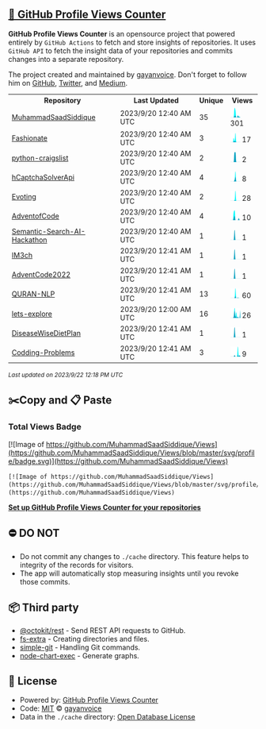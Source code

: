 ## [🚀 GitHub Profile Views Counter](https://github.com/gayanvoice/github-profile-views-counter)
**GitHub Profile Views Counter** is an opensource project that powered entirely by  `GitHub Actions` to fetch and store insights of repositories.
It uses `GitHub API` to fetch the insight data of your repositories and commits changes into a separate repository.

The project created and maintained by [gayanvoice](https://github.com/gayanvoice). Don't forget to follow him on [GitHub](https://github.com/gayanvoice), [Twitter](https://twitter.com/gayanvoice), and [Medium](https://gayanvoice.medium.com/).

<table>
	<tr>
		<th>
			Repository
		</th>
		<th>
			Last Updated
		</th>
		<th>
			Unique
		</th>
		<th>
			Views
		</th>
	</tr>
	<tr>
		<td>
			<a href="https://github.com/MuhammadSaadSiddique/Views/tree/master/readme/434670985/year.md">
				MuhammadSaadSiddique
			</a>
		</td>
		<td>
			2023/9/20 12:40 AM UTC
		</td>
		<td>
			35
		</td>
		<td>
			<img alt="Response time graph" src="https://github.com/MuhammadSaadSiddique/Views/raw/master/graph/434670985/small/year.png" height="20"> 301
		</td>
	</tr>
	<tr>
		<td>
			<a href="https://github.com/MuhammadSaadSiddique/Views/tree/master/readme/556226503/year.md">
				Fashionate
			</a>
		</td>
		<td>
			2023/9/20 12:40 AM UTC
		</td>
		<td>
			3
		</td>
		<td>
			<img alt="Response time graph" src="https://github.com/MuhammadSaadSiddique/Views/raw/master/graph/556226503/small/year.png" height="20"> 17
		</td>
	</tr>
	<tr>
		<td>
			<a href="https://github.com/MuhammadSaadSiddique/Views/tree/master/readme/526719056/year.md">
				python-craigslist
			</a>
		</td>
		<td>
			2023/9/20 12:40 AM UTC
		</td>
		<td>
			2
		</td>
		<td>
			<img alt="Response time graph" src="https://github.com/MuhammadSaadSiddique/Views/raw/master/graph/526719056/small/year.png" height="20"> 2
		</td>
	</tr>
	<tr>
		<td>
			<a href="https://github.com/MuhammadSaadSiddique/Views/tree/master/readme/527266453/year.md">
				hCaptchaSolverApi
			</a>
		</td>
		<td>
			2023/9/20 12:40 AM UTC
		</td>
		<td>
			4
		</td>
		<td>
			<img alt="Response time graph" src="https://github.com/MuhammadSaadSiddique/Views/raw/master/graph/527266453/small/year.png" height="20"> 8
		</td>
	</tr>
	<tr>
		<td>
			<a href="https://github.com/MuhammadSaadSiddique/Views/tree/master/readme/507267464/year.md">
				Evoting
			</a>
		</td>
		<td>
			2023/9/20 12:40 AM UTC
		</td>
		<td>
			2
		</td>
		<td>
			<img alt="Response time graph" src="https://github.com/MuhammadSaadSiddique/Views/raw/master/graph/507267464/small/year.png" height="20"> 28
		</td>
	</tr>
	<tr>
		<td>
			<a href="https://github.com/MuhammadSaadSiddique/Views/tree/master/readme/441395757/year.md">
				AdventofCode
			</a>
		</td>
		<td>
			2023/9/20 12:40 AM UTC
		</td>
		<td>
			4
		</td>
		<td>
			<img alt="Response time graph" src="https://github.com/MuhammadSaadSiddique/Views/raw/master/graph/441395757/small/year.png" height="20"> 10
		</td>
	</tr>
	<tr>
		<td>
			<a href="https://github.com/MuhammadSaadSiddique/Views/tree/master/readme/581472742/year.md">
				Semantic-Search-AI-Hackathon
			</a>
		</td>
		<td>
			2023/9/20 12:40 AM UTC
		</td>
		<td>
			1
		</td>
		<td>
			<img alt="Response time graph" src="https://github.com/MuhammadSaadSiddique/Views/raw/master/graph/581472742/small/year.png" height="20"> 1
		</td>
	</tr>
	<tr>
		<td>
			<a href="https://github.com/MuhammadSaadSiddique/Views/tree/master/readme/362981091/year.md">
				IM3ch
			</a>
		</td>
		<td>
			2023/9/20 12:41 AM UTC
		</td>
		<td>
			1
		</td>
		<td>
			<img alt="Response time graph" src="https://github.com/MuhammadSaadSiddique/Views/raw/master/graph/362981091/small/year.png" height="20"> 1
		</td>
	</tr>
	<tr>
		<td>
			<a href="https://github.com/MuhammadSaadSiddique/Views/tree/master/readme/567431330/year.md">
				AdventCode2022
			</a>
		</td>
		<td>
			2023/9/20 12:41 AM UTC
		</td>
		<td>
			1
		</td>
		<td>
			<img alt="Response time graph" src="https://github.com/MuhammadSaadSiddique/Views/raw/master/graph/567431330/small/year.png" height="20"> 1
		</td>
	</tr>
	<tr>
		<td>
			<a href="https://github.com/MuhammadSaadSiddique/Views/tree/master/readme/578048211/year.md">
				QURAN-NLP
			</a>
		</td>
		<td>
			2023/9/20 12:41 AM UTC
		</td>
		<td>
			13
		</td>
		<td>
			<img alt="Response time graph" src="https://github.com/MuhammadSaadSiddique/Views/raw/master/graph/578048211/small/year.png" height="20"> 60
		</td>
	</tr>
	<tr>
		<td>
			<a href="https://github.com/MuhammadSaadSiddique/Views/tree/master/readme/546116981/year.md">
				lets-explore
			</a>
		</td>
		<td>
			2023/9/20 12:00 AM UTC
		</td>
		<td>
			16
		</td>
		<td>
			<img alt="Response time graph" src="https://github.com/MuhammadSaadSiddique/Views/raw/master/graph/546116981/small/year.png" height="20"> 26
		</td>
	</tr>
	<tr>
		<td>
			<a href="https://github.com/MuhammadSaadSiddique/Views/tree/master/readme/447688402/year.md">
				DiseaseWiseDietPlan
			</a>
		</td>
		<td>
			2023/9/20 12:41 AM UTC
		</td>
		<td>
			1
		</td>
		<td>
			<img alt="Response time graph" src="https://github.com/MuhammadSaadSiddique/Views/raw/master/graph/447688402/small/year.png" height="20"> 1
		</td>
	</tr>
	<tr>
		<td>
			<a href="https://github.com/MuhammadSaadSiddique/Views/tree/master/readme/316180162/year.md">
				Codding-Problems
			</a>
		</td>
		<td>
			2023/9/20 12:41 AM UTC
		</td>
		<td>
			3
		</td>
		<td>
			<img alt="Response time graph" src="https://github.com/MuhammadSaadSiddique/Views/raw/master/graph/316180162/small/year.png" height="20"> 9
		</td>
	</tr>
</table>

<small><i>Last updated on 2023/9/22 12:18 PM UTC</i></small>

## ✂️Copy and 📋 Paste
### Total Views Badge
[![Image of https://github.com/MuhammadSaadSiddique/Views](https://github.com/MuhammadSaadSiddique/Views/blob/master/svg/profile/badge.svg)](https://github.com/MuhammadSaadSiddique/Views)

```readme
[![Image of https://github.com/MuhammadSaadSiddique/Views](https://github.com/MuhammadSaadSiddique/Views/blob/master/svg/profile/badge.svg)](https://github.com/MuhammadSaadSiddique/Views)
```
[**Set up GitHub Profile Views Counter for your repositories**](https://github.com/gayanvoice/github-profile-views-counter)
## ⛔ DO NOT
- Do not commit any changes to `./cache` directory. This feature helps to integrity of the records for visitors.
- The app will automatically stop measuring insights until you revoke those commits.
## 📦 Third party

- [@octokit/rest](https://www.npmjs.com/package/@octokit/rest) - Send REST API requests to GitHub.
- [fs-extra](https://www.npmjs.com/package/fs-extra) - Creating directories and files.
- [simple-git](https://www.npmjs.com/package/simple-git) - Handling Git commands.
- [node-chart-exec](https://www.npmjs.com/package/node-chart-exec) - Generate graphs.
## 📄 License
- Powered by: [GitHub Profile Views Counter](https://github.com/gayanvoice/github-profile-views-counter)
- Code: [MIT](./LICENSE) © [gayanvoice](https://github.com/gayanvoice)
- Data in the `./cache` directory: [Open Database License](https://opendatacommons.org/licenses/odbl/1-0/)